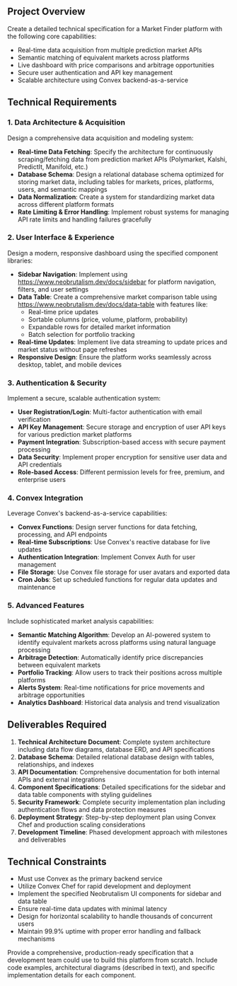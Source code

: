 ## Project Overview
Create a detailed technical specification for a Market Finder platform with the following core capabilities:
- Real-time data acquisition from multiple prediction market APIs
- Semantic matching of equivalent markets across platforms
- Live dashboard with price comparisons and arbitrage opportunities
- Secure user authentication and API key management
- Scalable architecture using Convex backend-as-a-service

## Technical Requirements

### 1. Data Architecture & Acquisition
Design a comprehensive data acquisition and modeling system:
- **Real-time Data Fetching**: Specify the architecture for continuously scraping/fetching data from prediction market APIs (Polymarket, Kalshi, PredictIt, Manifold, etc.)
- **Database Schema**: Design a relational database schema optimized for storing market data, including tables for markets, prices, platforms, users, and semantic mappings
- **Data Normalization**: Create a system for standardizing market data across different platform formats
- **Rate Limiting & Error Handling**: Implement robust systems for managing API rate limits and handling failures gracefully

### 2. User Interface & Experience
Design a modern, responsive dashboard using the specified component libraries:
- **Sidebar Navigation**: Implement using https://www.neobrutalism.dev/docs/sidebar for platform navigation, filters, and user settings
- **Data Table**: Create a comprehensive market comparison table using https://www.neobrutalism.dev/docs/data-table with features like:
  - Real-time price updates
  - Sortable columns (price, volume, platform, probability)
  - Expandable rows for detailed market information
  - Batch selection for portfolio tracking
- **Real-time Updates**: Implement live data streaming to update prices and market status without page refreshes
- **Responsive Design**: Ensure the platform works seamlessly across desktop, tablet, and mobile devices

### 3. Authentication & Security
Implement a secure, scalable authentication system:
- **User Registration/Login**: Multi-factor authentication with email verification
- **API Key Management**: Secure storage and encryption of user API keys for various prediction market platforms
- **Payment Integration**: Subscription-based access with secure payment processing
- **Data Security**: Implement proper encryption for sensitive user data and API credentials
- **Role-based Access**: Different permission levels for free, premium, and enterprise users

### 4. Convex Integration
Leverage Convex's backend-as-a-service capabilities:
- **Convex Functions**: Design server functions for data fetching, processing, and API endpoints
- **Real-time Subscriptions**: Use Convex's reactive database for live updates
- **Authentication Integration**: Implement Convex Auth for user management
- **File Storage**: Use Convex file storage for user avatars and exported data
- **Cron Jobs**: Set up scheduled functions for regular data updates and maintenance

### 5. Advanced Features
Include sophisticated market analysis capabilities:
- **Semantic Matching Algorithm**: Develop an AI-powered system to identify equivalent markets across platforms using natural language processing
- **Arbitrage Detection**: Automatically identify price discrepancies between equivalent markets
- **Portfolio Tracking**: Allow users to track their positions across multiple platforms
- **Alerts System**: Real-time notifications for price movements and arbitrage opportunities
- **Analytics Dashboard**: Historical data analysis and trend visualization

## Deliverables Required

1. **Technical Architecture Document**: Complete system architecture including data flow diagrams, database ERD, and API specifications
2. **Database Schema**: Detailed relational database design with tables, relationships, and indexes
3. **API Documentation**: Comprehensive documentation for both internal APIs and external integrations
4. **Component Specifications**: Detailed specifications for the sidebar and data table components with styling guidelines
5. **Security Framework**: Complete security implementation plan including authentication flows and data protection measures
6. **Deployment Strategy**: Step-by-step deployment plan using Convex Chef and production scaling considerations
7. **Development Timeline**: Phased development approach with milestones and deliverables

## Technical Constraints
- Must use Convex as the primary backend service
- Utilize Convex Chef for rapid development and deployment
- Implement the specified Neobrutalism UI components for sidebar and data table
- Ensure real-time data updates with minimal latency
- Design for horizontal scalability to handle thousands of concurrent users
- Maintain 99.9% uptime with proper error handling and fallback mechanisms

Provide a comprehensive, production-ready specification that a development team could use to build this platform from scratch. Include code examples, architectural diagrams (described in text), and specific implementation details for each component.
